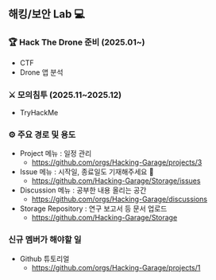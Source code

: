 ## 해킹/보안 Lab 💻

### 🏆 Hack The Drone 준비 (2025.01~)
  - CTF
  - Drone 앱 분석

### ⚔ 모의침투 (2025.11~2025.12)
  - TryHackMe

### ⚙ 주요 경로 및 용도
* Project 메뉴 : 일정 관리
  - https://github.com/orgs/Hacking-Garage/projects/3
* Issue 메뉴 : 시작일, 종료일도 기재해주세요 🙏
  - https://github.com/Hacking-Garage/Storage/issues
* Discussion 메뉴 : 공부한 내용 올리는 공간
  - https://github.com/orgs/Hacking-Garage/discussions
* Storage Repository : 연구 보고서 등 문서 업로드
  - https://github.com/Hacking-Garage/Storage

### 신규 멤버가 해야할 일
* Github 튜토리얼
  - https://github.com/orgs/Hacking-Garage/projects/1

<!--

**Here are some ideas to get you started:**

🙋‍♀️ A short introduction - what is your organization all about?
🌈 Contribution guidelines - how can the community get involved?
👩‍💻 Useful resources - where can the community find your docs? Is there anything else the community should know?
🍿 Fun facts - what does your team eat for breakfast?
🧙 Remember, you can do mighty things with the power of [Markdown](https://docs.github.com/github/writing-on-github/getting-started-with-writing-and-formatting-on-github/basic-writing-and-formatting-syntax)
-->
